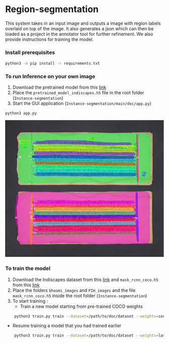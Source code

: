 # Region-segmentation

This system takes in an input image and outputs a image with region labels overlaid on top of the image. It also generates a json which can then be loaded as a project in the annotator tool for further refinement. We also provide instructions for training the model.

### Install prerequisites 

```bash
python3 -m pip install -r requirements.txt
```

### To run Inference on your own image

1. Download the pretrained model from this [link](https://drive.google.com/file/d/1TFUEjo4D7een7C7fGJV-xrU1cKi_hFeO/view?usp=sharing) 
2. Place the `pretrained_model_indiscapes.h5` file in the root folder (`Instance-segmentation`)
3. Start the  GUI application (`Instance-segmentation/main/doc/app.py`)
```bash
python3 app.py
```

![Results](/images/result.png)

### To train the model

1. Download the Indiscapes dataset from this [link](https://drive.google.com/drive/folders/1cHyRS0bYdE8s8e19RHZd6X0rnL_bGPMH?usp=sharing) and `mask_rcnn_coco.h5
`from this [link](https://github.com/matterport/Mask_RCNN/releases)
2. Place the folders `bhoomi_images` and `PIH_images` and the file `mask_rcnn_coco.h5` inside the root folder (`Instance-segmentation`)
3. To start training :
   - Train a new model starting from pre-trained COCO weights
```bash
	python3 train.py train --dataset=/path/to/doc/dataset --weights=coco
```

   - Resume training a model that you had trained earlier
```bash
	python3 train.py train --dataset=/path/to/doc/dataset --weights=last
```
